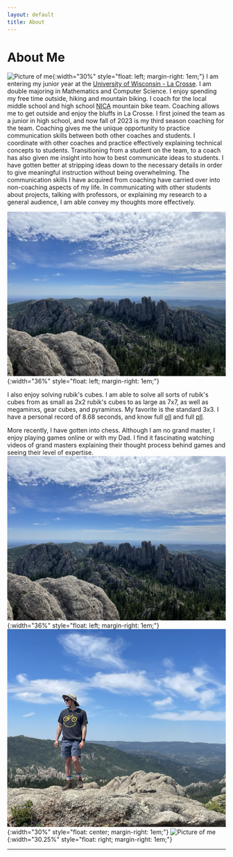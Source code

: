 ```yaml
---
layout: default
title: About
---
```


# About Me

![Picture of me](images/IMG_0388.jpg){:width="30%" style="float: left; margin-right: 1em;"}
I am entering my junior year at the [University of Wisconsin - La Crosse]. I am double majoring in Mathematics and Computer Science. I enjoy spending my free time outside, hiking and mountain biking. I coach for the local middle school and high school [NICA] mountain bike team. Coaching allows me to get outside and enjoy the bluffs in La Crosse. I first joined the team as a junior in high school, and now fall of 2023 is my third season coaching for the team. Coaching gives me the unique opportunity to practice communication skills between both other coaches and students. I coordinate with other coaches and practice effectively explaining technical concepts to students. Transitioning from a student on the team, to a coach has also given me insight into how to best communicate ideas to students. I have gotten better at stripping ideas down to the necessary details in order to give meaningful instruction without being overwhelming. The communication skills I have acquired from coaching have carried over into non-coaching aspects of my life. In communicating with other students about projects, talking with professors, or explaining my research to a general audience, I am able convey my thoughts more effectively.

![Picture of me](images/IMG_0068_Original.jpg){:width="36%" style="float: left; margin-right: 1em;"}

I also enjoy solving rubik's cubes. I am able to solve all sorts of rubik's cubes from as small as 2x2 rubik's cubes to as large as 7x7, as well as megaminxs, gear cubes, and pyraminxs. My favorite is the standard 3x3. I have a personal record of 8.68 seconds, and know full [oll] and full [pll]. 

More recently, I have gotten into chess. Although I am no grand master, I enjoy playing games online or with my Dad. I find it fascinating watching videos of grand masters explaining their thought process behind games and seeing their level of expertise. 
![Picture of me](images/IMG_0068_Original.jpg){:width="36%" style="float: left; margin-right: 1em;"}
![Picture of me](images/IMG_0065_Original.jpg){:width="30%" style="float: center; margin-right: 1em;"} 
![Picture of me](images/rubiks_cube.jpg){:width="30.25%" style="float: right; margin-right: 1em;"}




----

[University of Wisconsin - La Crosse]: https://www.uwlax.edu/
[NICA]: https://nationalmtb.org/
[oll]: https://jperm.net/algs/oll
[pll]: https://jperm.net/algs/pll

